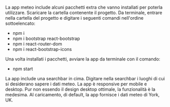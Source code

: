 La app meteo include alcuni pacchetti extra che vanno installati per poterla utilizzare.
Scaricare la cartella contenente il progetto.
Da terminale, entrare nella cartella del progetto e digitare i seguenti comandi nell'ordine sottoelencato:

- npm i
- npm i bootstrap react-bootstrap
- npm i react-router-dom
- npm i react-bootstrap-icons

Una volta installati i pacchetti, avviare la app da terminale con il comando:

- npm start

La app include una searchbar in cima. Digitare nella searchbar i luoghi di cui si desiderano sapere i dati meteo.
La app è responsive per mobile e desktop. Pur non essendo il design desktop ottimale, la funzionalità è la medesima.
Al caricamento, di default, la app fornisce i dati meteo di York, UK.

